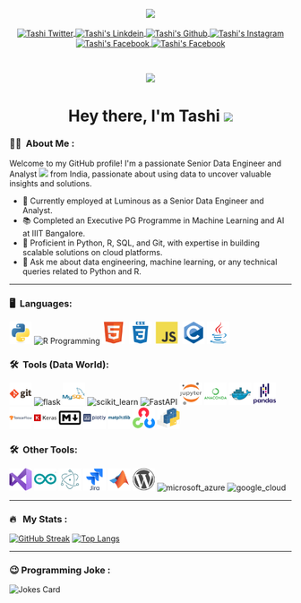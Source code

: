 <p align="center"><img src="https://media.giphy.com/media/MeJgB3yMMwIaHmKD4z/giphy.gif" width="119"/></p>

<p align="center" >
<a align="center" href="https://twitter.com/uchiha_tashi">
  <img align="center" alt="Tashi Twitter" width="22px" src="https://cdn.jsdelivr.net/npm/simple-icons@v3/icons/twitter.svg" />
</a>
<a align="center" href="https://www.linkedin.com/in/uchiha-tashi/">
  <img align="center" alt="Tashi's Linkdein" width="22px" src="https://cdn.jsdelivr.net/npm/simple-icons@v3/icons/linkedin.svg" />
</a>
<a align="center" href="https://github.com/uchihatashi">
  <img align="center" alt="Tashi's Github" width="22px" src="https://cdn.jsdelivr.net/npm/simple-icons@v3/icons/github.svg" />
</a>
<a align="center" href="http://instagram.com/uchiha_tashi">
  <img align="center" alt="Tashi's Instagram" width="22px" src="https://cdn.jsdelivr.net/npm/simple-icons@v3/icons/instagram.svg" /></a>
<a align="center" href="https://www.facebook.com/trueninjatashi2/">
  <img align="center" alt="Tashi's Facebook" width="22px" src="https://cdn.jsdelivr.net/npm/simple-icons@v3/icons/facebook.svg" />
</a>
<a align="center" href="https://www.kaggle.com/uchihatashi">
  <img align="center" alt="Tashi's Facebook" width="22px" src="https://cdn.jsdelivr.net/npm/simple-icons@3.13.0/icons/kaggle.svg" />
</a>
<!-- <a href="https://www.youtube.com/channel/UCcljm_hFG4Uqa1XDGLCDReg">
  <img align="center" alt="Uchiha's Youtube" width="22px" src="https://cdn.jsdelivr.net/npm/simple-icons@v3/icons/youtube.svg" />
</a> -->
</p>

<p align="center"><img src="https://komarev.com/ghpvc/?username=uchihatashi&style=flat-square&color=blue" alt=""></p>
<p align="center"><img src="https://media.giphy.com/media/1GEATImIxEXVR79Dhk/giphy.gif" /></p>

<h1 align="center">Hey there, I'm Tashi <img src="https://media.giphy.com/media/hvRJCLFzcasrR4ia7z/giphy.gif" width="40"></h1>

### 👨‍💻 &nbsp;About Me :
Welcome to my GitHub profile! I'm a passionate Senior Data Engineer and Analyst <img src="https://media.giphy.com/media/WUlplcMpOCEmTGBtBW/giphy.gif" width="30"> from India, passionate about using data to uncover valuable insights and solutions.
 
- 🔭 Currently employed at Luminous as a Senior Data Engineer and Analyst.
- 📚 Completed an Executive PG Programme in Machine Learning and AI at IIIT Bangalore.
- 🚀 Proficient in Python, R, SQL, and Git, with expertise in building scalable solutions on cloud platforms.
- 💬 Ask me about data engineering, machine learning, or any technical queries related to Python and R.

---


### 🖥️ &nbsp;Languages:
<p>
<img src="https://raw.githubusercontent.com/devicons/devicon/master/icons/python/python-original.svg" alt="python" width="40" height="40"/>
<img src="https://www.vectorlogo.zone/logos/r-project/r-project-official.svg" alt="R Programming" width="40" height="40"/>
<img src="https://github.com/devicons/devicon/blob/master/icons/html5/html5-original.svg" title="HTML5" alt="HTML" width="40" height="40"/>&nbsp;
<img src="https://github.com/devicons/devicon/blob/master/icons/css3/css3-plain-wordmark.svg"  title="CSS3" alt="CSS" width="40" height="40"/>&nbsp;
<img src="https://github.com/devicons/devicon/blob/master/icons/javascript/javascript-original.svg" title="JavaScript" alt="JavaScript" width="40" height="40"/>&nbsp;
<img src="https://github.com/devicons/devicon/blob/master/icons/c/c-original.svg" alt="python" width="40" height="40"/>
<img src="https://github.com/devicons/devicon/blob/master/icons/java/java-original.svg" alt="python" width="40" height="40"/>
</p>


### 🛠 &nbsp;Tools (Data World):
<p>
<img src="https://github.com/devicons/devicon/blob/master/icons/git/git-original-wordmark.svg" alt="flask" width="40" height="40"/>
<img src="https://www.vectorlogo.zone/logos/pocoo_flask/pocoo_flask-icon.svg" alt="flask" width="40" height="40"/>
<img src="https://raw.githubusercontent.com/devicons/devicon/master/icons/mysql/mysql-original-wordmark.svg" alt="mysql" width="40" height="40"/>
<img src="https://upload.wikimedia.org/wikipedia/commons/0/05/Scikit_learn_logo_small.svg" alt="scikit_learn" width="40" height="40"/>
<img src="https://fastapi.tiangolo.com/img/logo-margin/logo-teal.png" alt="FastAPI" width="60" height="40"/>
<img src="https://github.com/devicons/devicon/blob/master/icons/jupyter/jupyter-original-wordmark.svg" alt="jupyter" width="40" height="40"/>
<img src="https://github.com/devicons/devicon/blob/master/icons/anaconda/anaconda-original-wordmark.svg" alt="anaconda" width="40" height="40"/>
<img src="https://github.com/devicons/devicon/blob/master/icons/docker/docker-original.svg" alt="docker" width="40" height="40"/>
<img src="https://github.com/devicons/devicon/blob/master/icons/pandas/pandas-original-wordmark.svg" alt="pandas" width="40" height="40"/>
<img src="https://github.com/devicons/devicon/blob/master/icons/tensorflow/tensorflow-original-wordmark.svg" alt="tensorflow" width="40" height="40"/>
<img src="https://github.com/devicons/devicon/blob/master/icons/keras/keras-original-wordmark.svg" alt="keras" width="40" height="40"/>
<img src="https://github.com/devicons/devicon/blob/master/icons/markdown/markdown-original.svg" alt="markdown" width="40" height="40"/>
<img src="https://github.com/devicons/devicon/blob/master/icons/plotly/plotly-plain-wordmark.svg" alt="plotly" width="40" height="40"/>
<img src="https://github.com/devicons/devicon/blob/master/icons/matplotlib/matplotlib-plain-wordmark.svg" alt="matplotlib" width="40" height="40"/>
<img src="https://github.com/devicons/devicon/blob/master/icons/opencv/opencv-original.svg" alt="opencv" width="40" height="40"/>
<img src="https://github.com/devicons/devicon/blob/master/icons/pypi/pypi-original.svg" alt="pypi" width="40" height="40"/>
</p>

### 🛠 &nbsp;Other Tools:
<p>
<img src="https://github.com/devicons/devicon/blob/master/icons/visualstudio/visualstudio-original.svg" alt="visualstudio" width="40" height="40"/>
<img src="https://github.com/devicons/devicon/blob/master/icons/arduino/arduino-original.svg" alt="arduino" width="40" height="40"/>
<img src="https://github.com/devicons/devicon/blob/master/icons/electron/electron-original.svg" alt="electron" width="40" height="40"/>
<img src="https://github.com/devicons/devicon/blob/master/icons/jira/jira-original-wordmark.svg" alt="jira" width="40" height="40"/>
<img src="https://github.com/devicons/devicon/blob/master/icons/matlab/matlab-original.svg" alt="matlab" width="40" height="40"/>
<img src="https://github.com/devicons/devicon/blob/master/icons/wordpress/wordpress-plain.svg" alt="wordpress" width="40" height="40"/>
<img src="https://www.vectorlogo.zone/logos/microsoft_azure/microsoft_azure-icon.svg" alt="microsoft_azure" width="40" height="40"/>
<img src="https://www.vectorlogo.zone/logos/google_cloud/google_cloud-icon.svg" alt="google_cloud" width="40" height="40"/>
</p>

---

### 🔥 &nbsp; My Stats :
[![GitHub Streak](http://github-readme-streak-stats.herokuapp.com?user=uchihatashi&theme=dark)](https://git.io/streak-stats)
[![Top Langs](https://github-readme-stats.vercel.app/api/top-langs/?username=uchihatashi&layout=compact&theme=vision-friendly-dark)](https://github.com/anuraghazra/github-readme-stats)

---

### 😉 Programming Joke :
<!-- Markdown -->
![Jokes Card](https://readme-jokes.vercel.app/api)
